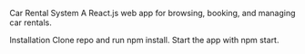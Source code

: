 Car Rental System
A React.js web app for browsing, booking, and managing car rentals.

Installation
Clone repo and run npm install.
Start the app with npm start.

